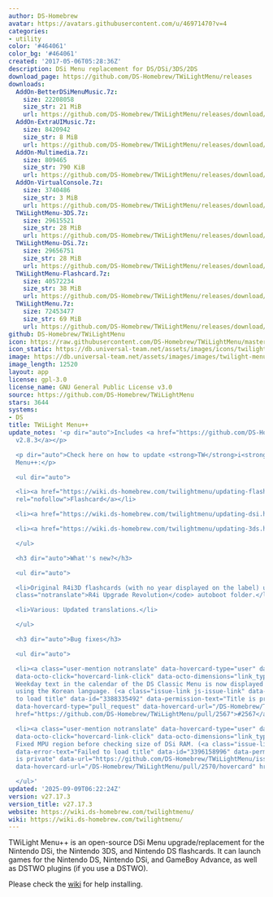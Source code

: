 ```yaml
---
author: DS-Homebrew
avatar: https://avatars.githubusercontent.com/u/46971470?v=4
categories:
- utility
color: '#464061'
color_bg: '#464061'
created: '2017-05-06T05:28:36Z'
description: DSi Menu replacement for DS/DSi/3DS/2DS
download_page: https://github.com/DS-Homebrew/TWiLightMenu/releases
downloads:
  AddOn-BetterDSiMenuMusic.7z:
    size: 22208058
    size_str: 21 MiB
    url: https://github.com/DS-Homebrew/TWiLightMenu/releases/download/v27.17.3/AddOn-BetterDSiMenuMusic.7z
  AddOn-ExtraUIMusic.7z:
    size: 8420942
    size_str: 8 MiB
    url: https://github.com/DS-Homebrew/TWiLightMenu/releases/download/v27.17.3/AddOn-ExtraUIMusic.7z
  AddOn-Multimedia.7z:
    size: 809465
    size_str: 790 KiB
    url: https://github.com/DS-Homebrew/TWiLightMenu/releases/download/v27.17.3/AddOn-Multimedia.7z
  AddOn-VirtualConsole.7z:
    size: 3740486
    size_str: 3 MiB
    url: https://github.com/DS-Homebrew/TWiLightMenu/releases/download/v27.17.3/AddOn-VirtualConsole.7z
  TWiLightMenu-3DS.7z:
    size: 29615521
    size_str: 28 MiB
    url: https://github.com/DS-Homebrew/TWiLightMenu/releases/download/v27.17.3/TWiLightMenu-3DS.7z
  TWiLightMenu-DSi.7z:
    size: 29656751
    size_str: 28 MiB
    url: https://github.com/DS-Homebrew/TWiLightMenu/releases/download/v27.17.3/TWiLightMenu-DSi.7z
  TWiLightMenu-Flashcard.7z:
    size: 40572234
    size_str: 38 MiB
    url: https://github.com/DS-Homebrew/TWiLightMenu/releases/download/v27.17.3/TWiLightMenu-Flashcard.7z
  TWiLightMenu.7z:
    size: 72453477
    size_str: 69 MiB
    url: https://github.com/DS-Homebrew/TWiLightMenu/releases/download/v27.17.3/TWiLightMenu.7z
github: DS-Homebrew/TWiLightMenu
icon: https://raw.githubusercontent.com/DS-Homebrew/TWiLightMenu/master/booter/Twilight%2B%2B-animated%20icon-fix.gif
icon_static: https://db.universal-team.net/assets/images/icons/twilight-menu.png
image: https://db.universal-team.net/assets/images/images/twilight-menu.png
image_length: 12520
layout: app
license: gpl-3.0
license_name: GNU General Public License v3.0
source: https://github.com/DS-Homebrew/TWiLightMenu
stars: 3644
systems:
- DS
title: TWiLight Menu++
update_notes: '<p dir="auto">Includes <a href="https://github.com/DS-Homebrew/nds-bootstrap/releases/tag/v2.8.3">nds-bootstrap
  v2.8.3</a></p>

  <p dir="auto">Check here on how to update <strong>TW</strong>i<strong>L</strong>ight
  Menu++:</p>

  <ul dir="auto">

  <li><a href="https://wiki.ds-homebrew.com/twilightmenu/updating-flashcard.html"
  rel="nofollow">Flashcard</a></li>

  <li><a href="https://wiki.ds-homebrew.com/twilightmenu/updating-dsi.html" rel="nofollow">DSi</a></li>

  <li><a href="https://wiki.ds-homebrew.com/twilightmenu/updating-3ds.html" rel="nofollow">3DS</a></li>

  </ul>

  <h3 dir="auto">What''s new?</h3>

  <ul dir="auto">

  <li>Original R4i3D flashcards (with no year displayed on the label) uses the <code
  class="notranslate">R4i Upgrade Revolution</code> autoboot folder.</li>

  <li>Various: Updated translations.</li>

  </ul>

  <h3 dir="auto">Bug fixes</h3>

  <ul dir="auto">

  <li><a class="user-mention notranslate" data-hovercard-type="user" data-hovercard-url="/users/EricKotato/hovercard"
  data-octo-click="hovercard-link-click" data-octo-dimensions="link_type:self" href="https://github.com/EricKotato">@EricKotato</a>:
  Weekday text in the calendar of the DS Classic Menu is now displayed properly when
  using the Korean language. (<a class="issue-link js-issue-link" data-error-text="Failed
  to load title" data-id="3388335492" data-permission-text="Title is private" data-url="https://github.com/DS-Homebrew/TWiLightMenu/issues/2567"
  data-hovercard-type="pull_request" data-hovercard-url="/DS-Homebrew/TWiLightMenu/pull/2567/hovercard"
  href="https://github.com/DS-Homebrew/TWiLightMenu/pull/2567">#2567</a>)</li>

  <li><a class="user-mention notranslate" data-hovercard-type="user" data-hovercard-url="/users/AntonioND/hovercard"
  data-octo-click="hovercard-link-click" data-octo-dimensions="link_type:self" href="https://github.com/AntonioND">@AntonioND</a>:
  Fixed MPU region before checking size of DSi RAM. (<a class="issue-link js-issue-link"
  data-error-text="Failed to load title" data-id="3396158996" data-permission-text="Title
  is private" data-url="https://github.com/DS-Homebrew/TWiLightMenu/issues/2570" data-hovercard-type="pull_request"
  data-hovercard-url="/DS-Homebrew/TWiLightMenu/pull/2570/hovercard" href="https://github.com/DS-Homebrew/TWiLightMenu/pull/2570">#2570</a>)</li>

  </ul>'
updated: '2025-09-09T06:22:24Z'
version: v27.17.3
version_title: v27.17.3
website: https://wiki.ds-homebrew.com/twilightmenu/
wiki: https://wiki.ds-homebrew.com/twilightmenu/
---
```

TWiLight Menu++ is an open-source DSi Menu upgrade/replacement for the Nintendo DSi, the Nintendo 3DS, and Nintendo DS flashcards. It can launch games for the Nintendo DS, Nintendo DSi, and GameBoy Advance, as well as DSTWO plugins (if you use a DSTWO).

Please check the [wiki](https://wiki.ds-homebrew.com/twilightmenu/) for help installing.